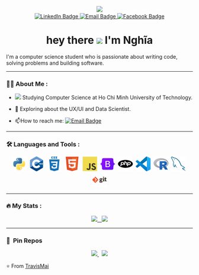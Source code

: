 <div id="header" align="center">
  <img src="https://media.giphy.com/media/gjrYDwbjnK8x36xZIO/giphy.gif" width="150"/>
</div>
<div id="badges" align="center">
  <a href="https://www.linkedin.com/in/ngh%C4%A9a-mai-10654824b">
    <img src="https://img.shields.io/badge/LinkedIn-blue?style=for-the-badge&logo=linkedin&logoColor=white" alt="LinkedIn Badge"/>
  </a>
  <a href="mailto:emches1976@gmail.com">
    <img src="https://img.shields.io/badge/Email-red?style=for-the-badge&logo=gmail&logoColor=white" alt="Email Badge"/>
  </a>
  <a href="https://www.facebook.com/HuuNghiaTheGreat">
    <img src="https://img.shields.io/badge/Facebook-blue?style=for-the-badge&logo=facebook&logoColor=white" alt="Facebook Badge"/>
  </a>
</div>
<h1 align="center">
  hey there
  <img src="https://media.giphy.com/media/hvRJCLFzcasrR4ia7z/giphy.gif" width="30px"/>
  I'm Nghĩa
</h1>
<p>
  I'm a computer science student who is passionate about writing code, solving problems and building software.
</p>

---

### :technologist: About Me :
- <img src="https://media.giphy.com/media/WUlplcMpOCEmTGBtBW/giphy.gif" width="30"> Studying Computer Science at Ho Chi Minh University of Technology.

- :seedling: Exploring about the UX/UI and Data Scientist.

- :mailbox:How to reach me: [![Email Badge](https://img.shields.io/badge/-emches1976@gmail.com-red?style=flat&logo=gmail&logoColor=white)](mailto:emches1976@gmail.com)

---

### :hammer_and_wrench: Languages and Tools :
<div align="center">
  <img src="https://github.com/devicons/devicon/blob/master/icons/python/python-original.svg" title="Python" alt="Python" width="40" height="40"/>&nbsp;
  <img src="https://github.com/devicons/devicon/blob/master/icons/cplusplus/cplusplus-original.svg" title="cpp" alt="cpp" width="40" height="40"/>&nbsp;
  <img src="https://github.com/devicons/devicon/blob/master/icons/css3/css3-plain-wordmark.svg"  title="CSS3" alt="CSS" width="40" height="40"/>&nbsp;
  <img src="https://github.com/devicons/devicon/blob/master/icons/html5/html5-original.svg" title="HTML5" alt="HTML" width="40" height="40"/>&nbsp;
  <img src="https://github.com/devicons/devicon/blob/master/icons/javascript/javascript-original.svg" title="JavaScript" alt="JavaScript" width="40" height="40"/>&nbsp;
  <img src="https://github.com/devicons/devicon/blob/master/icons/bootstrap/bootstrap-original.svg" title="Bootstrap" alt="Bootstrap" width="40" height="40"/>&nbsp;
  <img src="https://github.com/devicons/devicon/blob/master/icons/php/php-plain.svg" title="PHP" alt="PHP" width="40" height="40"/>&nbsp;
  <img src="https://github.com/devicons/devicon/blob/master/icons/vscode/vscode-original.svg" title="vscode" alt="vscode" width="40" height="40"/>&nbsp;
  <img src="https://github.com/devicons/devicon/blob/master/icons/r/r-original.svg" title="R" alt="R" width="40" height="40"/>&nbsp;
  <img src="https://github.com/devicons/devicon/blob/master/icons/mysql/mysql-original.svg" title="MySQL"  alt="MySQL" width="40" height="40"/>&nbsp;
  <img src="https://github.com/devicons/devicon/blob/master/icons/git/git-original-wordmark.svg" title="Git" **alt="Git" width="40" height="40"/>
</div>

---

### :fire: My Stats :
<p align="center" >
<a href="https://github.com/TravisMai">
  <img height="175em" src="https://github-readme-stats.vercel.app/api?username=travismai&theme=radical&show_icons=true" />
  &nbsp;
  <img height="175em" src="https://github-readme-stats.vercel.app/api/top-langs/?username=travismai&theme=radical&layout=compact" />
</a>
</p>

---

### 📌 &nbsp;Pin Repos
<p align="center" >
  <a href="https://github.com/TravisMai/CO3105_BKFRESH_HK221">
  <img height="140em" src="https://github-readme-stats.vercel.app/api/pin/?username=travismai&repo=CO3105_BKFRESH_HK221&show_icons=true&theme=radical" />
  </a>
  &nbsp;
  <a href="https://github.com/TravisMai/CO3038_IOT_HK221">
  <img height="140em" src="https://github-readme-stats.vercel.app/api/pin/?username=travismai&repo=CO3038_IOT_HK221&show_icons=true&theme=radical" />
  </a>
</p>

⭐️ From [TravisMai](https://github.com/travismai)
